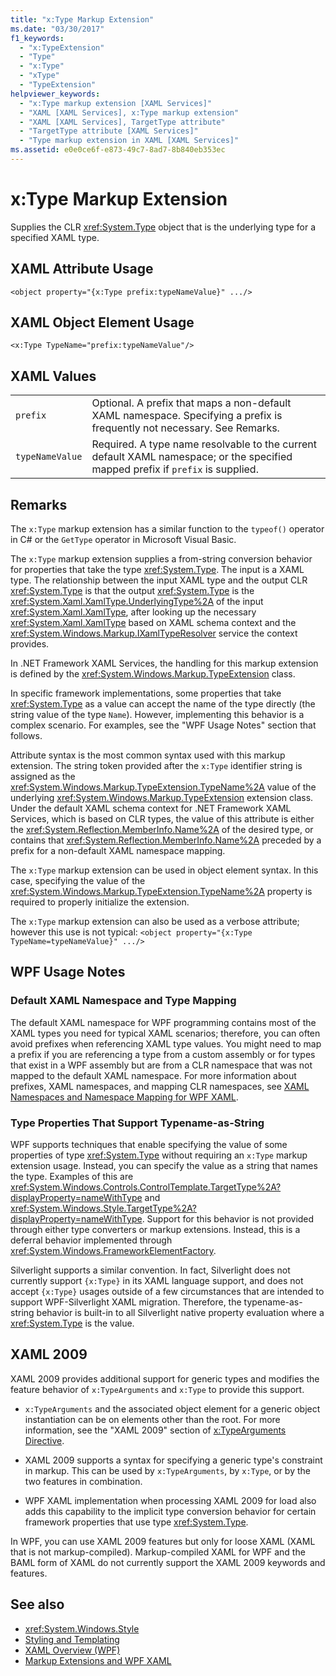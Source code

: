 ```yaml
---
title: "x:Type Markup Extension"
ms.date: "03/30/2017"
f1_keywords: 
  - "x:TypeExtension"
  - "Type"
  - "x:Type"
  - "xType"
  - "TypeExtension"
helpviewer_keywords: 
  - "x:Type markup extension [XAML Services]"
  - "XAML [XAML Services], x:Type markup extension"
  - "XAML [XAML Services], TargetType attribute"
  - "TargetType attribute [XAML Services]"
  - "Type markup extension in XAML [XAML Services]"
ms.assetid: e0e0ce6f-e873-49c7-8ad7-8b840eb353ec
---
```

# x:Type Markup Extension
Supplies the CLR <xref:System.Type> object that is the underlying type for a specified XAML type.  
  
## XAML Attribute Usage  
  
```xaml  
<object property="{x:Type prefix:typeNameValue}" .../>  
```  
  
## XAML Object Element Usage  
  
```xaml  
<x:Type TypeName="prefix:typeNameValue"/>  
```  
  
## XAML Values  
  
|||  
|-|-|  
|`prefix`|Optional. A prefix that maps a non-default XAML namespace. Specifying a prefix is frequently not necessary. See Remarks.|  
|`typeNameValue`|Required. A type name resolvable to the current default XAML namespace; or the specified mapped prefix if `prefix` is supplied.|  
  
## Remarks  
 The `x:Type` markup extension has a similar function to the `typeof()` operator in C# or the `GetType` operator in Microsoft Visual Basic.  
  
 The `x:Type` markup extension supplies a from-string conversion behavior for properties that take the type <xref:System.Type>. The input is a XAML type. The relationship between the input XAML type and the output CLR <xref:System.Type> is that the output <xref:System.Type> is the <xref:System.Xaml.XamlType.UnderlyingType%2A> of the input <xref:System.Xaml.XamlType>, after looking up the necessary <xref:System.Xaml.XamlType> based on XAML schema context and the <xref:System.Windows.Markup.IXamlTypeResolver> service the context provides.  
  
 In .NET Framework XAML Services, the handling for this markup extension is defined by the <xref:System.Windows.Markup.TypeExtension> class.  
  
 In specific framework implementations, some properties that take <xref:System.Type> as a value can accept the name of the type directly (the string value of the type `Name`). However, implementing this behavior is a complex scenario. For examples, see the "WPF Usage Notes" section that follows.  
  
 Attribute syntax is the most common syntax used with this markup extension. The string token provided after the `x:Type` identifier string is assigned as the <xref:System.Windows.Markup.TypeExtension.TypeName%2A> value of the underlying <xref:System.Windows.Markup.TypeExtension> extension class. Under the default XAML schema context for .NET Framework XAML Services, which is based on CLR types, the value of this attribute is either the <xref:System.Reflection.MemberInfo.Name%2A> of the desired type, or contains that <xref:System.Reflection.MemberInfo.Name%2A> preceded by a prefix for a non-default XAML namespace mapping.  
  
 The `x:Type` markup extension can be used in object element syntax. In this case, specifying the value of the <xref:System.Windows.Markup.TypeExtension.TypeName%2A> property is required to properly initialize the extension.  
  
 The `x:Type` markup extension can also be used as a verbose attribute; however this use is not typical: `<object property="{x:Type TypeName=typeNameValue}" .../>`  
  
## WPF Usage Notes  
  
### Default XAML Namespace and Type Mapping  
 The default XAML namespace for WPF programming contains most of the XAML types you need for typical XAML scenarios; therefore, you can often avoid prefixes when referencing XAML type values. You might need to map a prefix if you are referencing a type from a custom assembly or for types that exist in a WPF assembly but are from a CLR namespace that was not mapped to the default XAML namespace. For more information about prefixes, XAML namespaces, and mapping CLR namespaces, see [XAML Namespaces and Namespace Mapping for WPF XAML](../wpf/advanced/xaml-namespaces-and-namespace-mapping-for-wpf-xaml.md).  
  
### Type Properties That Support Typename-as-String  
 WPF supports techniques that enable specifying the value of some properties of type <xref:System.Type> without requiring an `x:Type` markup extension usage. Instead, you can specify the value as a string that names the type. Examples of this are <xref:System.Windows.Controls.ControlTemplate.TargetType%2A?displayProperty=nameWithType> and <xref:System.Windows.Style.TargetType%2A?displayProperty=nameWithType>. Support for this behavior is not provided through either type converters or markup extensions. Instead, this is a deferral behavior implemented through <xref:System.Windows.FrameworkElementFactory>.  
  
 Silverlight supports a similar convention. In fact, Silverlight does not currently support `{x:Type}` in its XAML language support, and does not accept `{x:Type}` usages outside of a few circumstances that are intended to support WPF-Silverlight XAML migration. Therefore, the typename-as-string behavior is built-in to all Silverlight native property evaluation where a <xref:System.Type> is the value.  
  
## XAML 2009  
 XAML 2009 provides additional support for generic types and modifies the feature behavior of `x:TypeArguments` and `x:Type` to provide this support.  
  
- `x:TypeArguments` and the associated object element for a generic object instantiation can be on elements other than the root. For more information, see the "XAML 2009" section of [x:TypeArguments Directive](x-typearguments-directive.md).  
  
- XAML 2009 supports a syntax for specifying a generic type's constraint in markup. This can be used by `x:TypeArguments`, by `x:Type`, or by the two features in combination.  
  
- WPF XAML implementation when processing XAML 2009 for load also adds this capability to the implicit type conversion behavior for certain framework properties that use type <xref:System.Type>.  
  
 In WPF, you can use XAML 2009 features but only for loose XAML (XAML that is not markup-compiled). Markup-compiled XAML for WPF and the BAML form of XAML do not currently support the XAML 2009 keywords and features.  
  
## See also

- <xref:System.Windows.Style>
- [Styling and Templating](../wpf/controls/styling-and-templating.md)
- [XAML Overview (WPF)](../../desktop-wpf/fundamentals/xaml.md)
- [Markup Extensions and WPF XAML](../wpf/advanced/markup-extensions-and-wpf-xaml.md)
